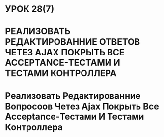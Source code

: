 # УРОК 28(7)
#  РЕАЛИЗОВАТЬ РЕДАКТИРОВАННИЕ ОТВЕТОВ ЧЕТЕЗ AJAX ПОКРЫТЬ ВСЕ ACCEPTANCE-ТЕСТАМИ И ТЕСТАМИ КОНТРОЛЛЕРА 
# Pеализовать Редактированние Вопросоов Четез Ajax Покрыть Все Acceptance-Тестами И Тестами Контроллера
